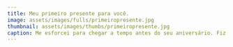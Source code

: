```yaml
---
title: Meu primeiro presente para você. 
image: assets/images/fulls/primeiropresente.jpg
thumbnail: assets/images/thumbs/primeiropresente.jpg
caption: Me esforcei para chegar a tempo antes do seu aniversário. Fiz de tudo pra você sorrir. :) 
---
```

